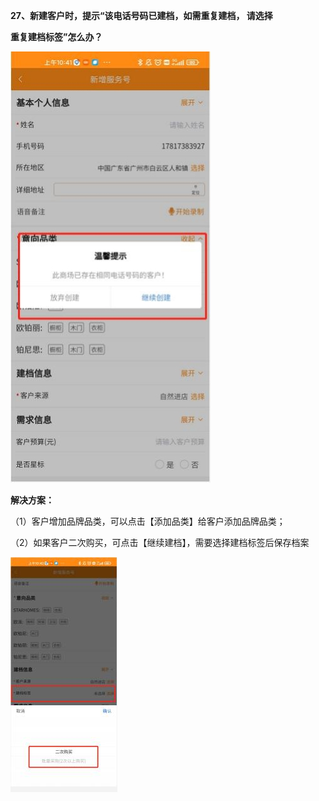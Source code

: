 <a name="bookmark27"></a>**27、新建客户时，提示“该电话号码已建档，如需重复建档， 请选择**

**重复建档标签”怎么办？**

![](Aspose.Words.eb490ba2-daeb-4174-bad4-3ebc8873f1e2.034.jpeg)

**解决方案：**

（1）客户增加品牌品类，可以点击【添加品类】给客户添加品牌品类；

（2）如果客户二次购买，可点击【继续建档】，需要选择建档标签后保存档案


![](Aspose.Words.eb490ba2-daeb-4174-bad4-3ebc8873f1e2.035.jpeg)


